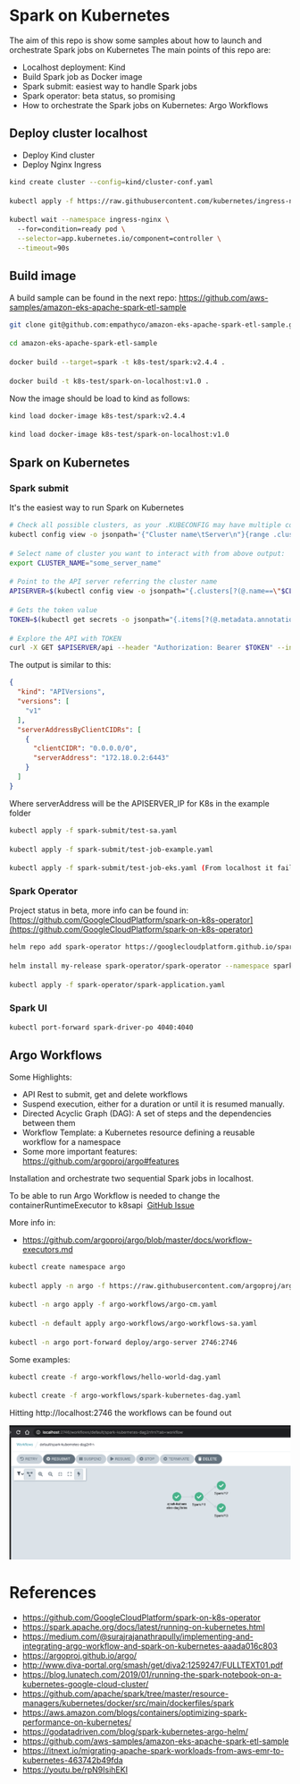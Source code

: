 # Spark on Kubernetes 
The aim of this repo is show some samples about how to launch and orchestrate Spark jobs on Kubernetes
The main points of this repo are: 
* Localhost deployment: Kind 
* Build Spark job as Docker image
* Spark submit: easiest way to handle Spark jobs
* Spark operator: beta status, so promising 
* How to orchestrate the Spark jobs on Kubernetes: Argo Workflows


## Deploy cluster localhost
* Deploy Kind cluster 
* Deploy Nginx Ingress

```sh
kind create cluster --config=kind/cluster-conf.yaml

kubectl apply -f https://raw.githubusercontent.com/kubernetes/ingress-nginx/master/deploy/static/provider/kind/deploy.yaml

kubectl wait --namespace ingress-nginx \ 
  --for=condition=ready pod \
  --selector=app.kubernetes.io/component=controller \
  --timeout=90s

```

## Build image 
A build sample can be found in the next repo:
https://github.com/aws-samples/amazon-eks-apache-spark-etl-sample
 
```sh 
git clone git@github.com:empathyco/amazon-eks-apache-spark-etl-sample.git

cd amazon-eks-apache-spark-etl-sample

docker build --target=spark -t k8s-test/spark:v2.4.4 .

docker build -t k8s-test/spark-on-localhost:v1.0 .
```

Now the image should be load to kind as follows: 

```sh
kind load docker-image k8s-test/spark:v2.4.4

kind load docker-image k8s-test/spark-on-localhost:v1.0
```


## Spark on Kubernetes

### Spark submit

It's the easiest way to run Spark on Kubernetes

```sh
# Check all possible clusters, as your .KUBECONFIG may have multiple contexts:
kubectl config view -o jsonpath='{"Cluster name\tServer\n"}{range .clusters[*]}{.name}{"\t"}{.cluster.server}{"\n"}{end}'

# Select name of cluster you want to interact with from above output:
export CLUSTER_NAME="some_server_name"

# Point to the API server referring the cluster name
APISERVER=$(kubectl config view -o jsonpath="{.clusters[?(@.name==\"$CLUSTER_NAME\")].cluster.server}")

# Gets the token value
TOKEN=$(kubectl get secrets -o jsonpath="{.items[?(@.metadata.annotations['kubernetes\.io/service-account\.name']=='default')].data.token}"|base64 --decode)

# Explore the API with TOKEN
curl -X GET $APISERVER/api --header "Authorization: Bearer $TOKEN" --insecure
```

The output is similar to this: 

```json 
{
  "kind": "APIVersions",
  "versions": [
    "v1"
  ],
  "serverAddressByClientCIDRs": [
    {
      "clientCIDR": "0.0.0.0/0",
      "serverAddress": "172.18.0.2:6443"
    }
  ]
}
```

Where serverAddress will be the APISERVER_IP for K8s in the example folder

```sh 
kubectl apply -f spark-submit/test-sa.yaml

kubectl apply -f spark-submit/test-job-example.yaml

kubectl apply -f spark-submit/test-job-eks.yaml (From localhost it fails because IAM roles permissions)
```

### Spark Operator 

Project status in beta, more info can be found in:
[https://github.com/GoogleCloudPlatform/spark-on-k8s-operator](https://github.com/GoogleCloudPlatform/spark-on-k8s-operator)

```sh
helm repo add spark-operator https://googlecloudplatform.github.io/spark-on-k8s-operator

helm install my-release spark-operator/spark-operator --namespace spark-operator --create-namespace

kubectl apply -f spark-operator/spark-application.yaml
```

### Spark UI 
```sh
kubectl port-forward spark-driver-po 4040:4040
```

## Argo Workflows 

Some Highlights: 
* API Rest to submit, get and delete workflows
* Suspend execution, either for a duration or until it is resumed manually.
* Directed Acyclic Graph (DAG): A set of steps and the dependencies between them
* Workflow Template: a Kubernetes resource defining a reusable workflow for a namespace
* Some more important features: https://github.com/argoproj/argo#features


Installation and orchestrate two sequential Spark jobs in localhost.

To be able to run Argo Workflow is needed to change the containerRuntimeExecutor to k8sapi  [GitHub Issue](https://github.com/argoproj/argo/issues/2557#issuecomment-607239438)

More info in: 
* https://github.com/argoproj/argo/blob/master/docs/workflow-executors.md



```sh
kubectl create namespace argo

kubectl apply -n argo -f https://raw.githubusercontent.com/argoproj/argo/stable/manifests/install.yaml

kubectl -n argo apply -f argo-workflows/argo-cm.yaml

kubectl -n default apply argo-workflows/argo-workflows-sa.yaml

kubectl -n argo port-forward deploy/argo-server 2746:2746

```

Some examples: 
```sh 
kubectl create -f argo-workflows/hello-world-dag.yaml

kubectl create -f argo-workflows/spark-kubernetes-dag.yaml

```
Hitting http://localhost:2746 the workflows can be found out

![](2020-12-30-16-37-39.png)

# References
* https://github.com/GoogleCloudPlatform/spark-on-k8s-operator
* https://spark.apache.org/docs/latest/running-on-kubernetes.html 
* https://medium.com/@surajrajanathrapully/implementing-and-integrating-argo-workflow-and-spark-on-kubernetes-aaada016c803
* https://argoproj.github.io/argo/
* http://www.diva-portal.org/smash/get/diva2:1259247/FULLTEXT01.pdf
* https://blog.lunatech.com/2019/01/running-the-spark-notebook-on-a-kubernetes-google-cloud-cluster/
* https://github.com/apache/spark/tree/master/resource-managers/kubernetes/docker/src/main/dockerfiles/spark
* https://aws.amazon.com/blogs/containers/optimizing-spark-performance-on-kubernetes/
* https://godatadriven.com/blog/spark-kubernetes-argo-helm/
* https://github.com/aws-samples/amazon-eks-apache-spark-etl-sample 
* https://itnext.io/migrating-apache-spark-workloads-from-aws-emr-to-kubernetes-463742b49fda
* https://youtu.be/rpN9IsihEKI